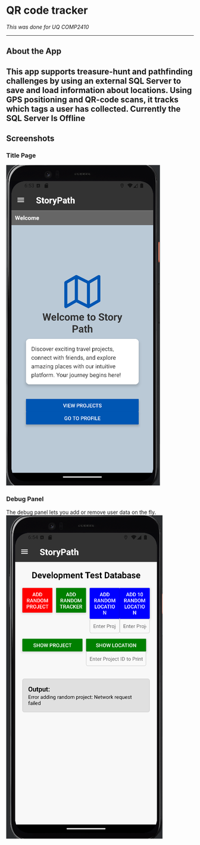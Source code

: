 # QR code tracker

*This was done for UQ COMP2410*

---

## About the App

This app supports treasure-hunt and pathfinding challenges by using an external SQL Server to save and load information about locations. 
Using GPS positioning and QR-code scans, it tracks which tags a user has collected.
Currently the SQL Server Is Offline
---

## Screenshots

### Title Page  

![Title Page](docs/assets/StoryPath.png)

### Debug Panel  

The debug panel lets you add or remove user data on the fly.  
![Debug Panel](docs/assets/DebugMode.png)

